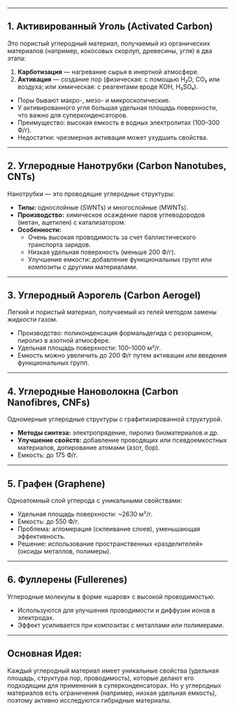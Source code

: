 
---

## 1. **Активированный Уголь (Activated Carbon)**

Это пористый углеродный материал, получаемый из органических материалов (например, кокосовых скорлуп, древесины, угля) в два этапа:

1. **Карботизация** — нагревание сырья в инертной атмосфере.
2. **Активация** — создание пор (физическая: с помощью H₂O, CO₂ или воздуха; или химическая: с реагентами вроде KOH, H₂SO₄).

- Поры бывают макро-, мезо- и микроскопические.
- У активированного угля большая удельная площадь поверхности, что важно для суперконденсаторов.
- Преимущество: высокая емкость в водных электролитах (100–300 Ф/г).
- Недостатки: чрезмерная активация может ухудшить свойства.

---

## 2. **Углеродные Нанотрубки (Carbon Nanotubes, CNTs)**

Нанотрубки — это проводящие углеродные структуры:

- **Типы:** однослойные (SWNTs) и многослойные (MWNTs).
- **Производство:** химическое осаждение паров углеводородов (метан, ацетилен) с катализатором.
- **Особенности:**
	- Очень высокая проводимость за счет баллистического транспорта зарядов.
	- Низкая удельная поверхность (меньше 200 Ф/г).
	- Улучшение емкости: добавление функциональных групп или композиты с другими материалами.

---

## 3. **Углеродный Аэрогель (Carbon Aerogel)**

Легкий и пористый материал, получаемый из гелей методом замены жидкости газом.

- Производство: поликонденсация формальдегида с резорцином, пиролиз в азотной атмосфере.
- Удельная площадь поверхности: 100–1000 м²/г.
- Емкость можно увеличить до 200 Ф/г путем активации или введения функциональных групп.

---

## 4. **Углеродные Нановолокна (Carbon Nanofibres, CNFs)**

Одномерные углеродные структуры с графитизированной структурой.

- **Методы синтеза:** электропрядение, пиролиз биоматериалов и др.
- **Улучшение свойств:** добавление проводящих или псевдоемкостных материалов, допирование атомами (азот, бор).
- Емкость: до 175 Ф/г.

---

## 5. **Графен (Graphene)**

Одноатомный слой углерода с уникальными свойствами:

- Удельная площадь поверхности: ~2630 м²/г.
- Емкость: до 550 Ф/г.
- Проблема: агломерация (склеивание слоев), уменьшающая эффективность.
- Решение: использование пространственных «разделителей» (оксиды металлов, полимеры).

---

## 6. **Фуллерены (Fullerenes)**

Углеродные молекулы в форме «шаров» с высокой проводимостью.

- Используются для улучшения проводимости и диффузии ионов в электродах.
- Эффект усиливается при композитах с металлами или полимерами.

---

## Основная Идея:

Каждый углеродный материал имеет уникальные свойства (удельная площадь, структура пор, проводимость), которые делают его подходящим для применения в суперконденсаторах. Но у углеродных материалов есть ограничения (например, низкая удельная емкость), поэтому активно исследуются гибридные материалы.
